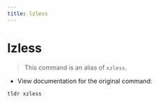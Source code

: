 ```yaml
---
title: lzless
---
```

# lzless

> This command is an alias of `xzless`.

- View documentation for the original command:

`tldr xzless`
